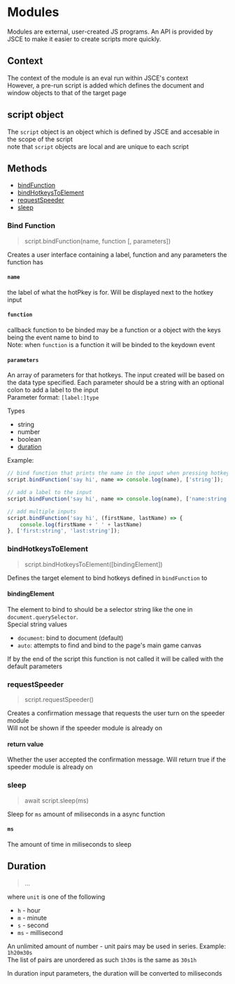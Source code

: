 # Modules 

Modules are external, user-created JS programs. An API is provided by JSCE to make it easier to create scripts more quickly.

## Context 

The context of the module is an eval run within JSCE's context  
However, a pre-run script is added which defines the document and window objects to that of the target page

## script object

The `script` object is an object which is defined by JSCE and accesable in the scope of the script  
note that `script` objects are local and are unique to each script 

## Methods 

- [bindFunction](#bind-function)
- [bindHotkeysToElement](#bindhotkeystoelement)
- [requestSpeeder](#requestspeeder)
- [sleep](#sleep)

### Bind Function

> script.bindFunction(name, function [, parameters])

Creates a user interface containing a label, function and any parameters the function has

#### `name`

the label of what the hotPkey is for. Will be displayed next to the hotkey input

#### `function`

callback function to be binded may be a function or a object with the keys being the event name to bind to  
Note: when `function` is a function it will be binded to the keydown event 

#### `parameters`
An array of parameters for that hotkeys. The input created will be based on the data type specified. Each parameter should be a string with an optional colon to add a label to the input  
Parameter format: `[label:]type`

Types 

- string
- number
- boolean
- [duration](#duration)

Example:  
```js
// bind function that prints the name in the input when pressing hotkey 
script.bindFunction('say hi', name => console.log(name), ['string']);

// add a label to the input
script.bindFunction('say hi', name => console.log(name), ['name:string']);

// add multiple inputs
script.bindFunction('say hi', (firstName, lastName) => {
    console.log(firstName + ' ' + lastName)
}, ['first:string', 'last:string']);
```
  

### bindHotkeysToElement

> script.bindHotkeysToElement([bindingElement])

Defines the target element to bind hotkeys defined in `bindFunction` to 

#### bindingElement 
The element to bind to should be a selector string like the one in `document.querySelector`.  
Special string values

- `document`: bind to document (default)
- `auto`: attempts to find and bind to the page's main game canvas

If by the end of the script this function is not called it will be called with the default parameters

### requestSpeeder

> script.requestSpeeder()

Creates a confirmation message that requests the user turn on the speeder module  
Will not be shown if the speeder module is already on

#### return value 
Whether the user accepted the confirmation message. Will return true if the speeder module is already on
  

### sleep 

> await script.sleep(ms)

Sleep for `ms` amount of miliseconds in a async function 

#### `ms` 

The amount of time in miliseconds to sleep

## Duration

> <number><unit>...

where `unit` is one of the following

- `h` - hour
- `m` - minute
- `s` - second
- `ms` - millisecond

An unlimited amount of number - unit pairs may be used in series. Example: `1h20m30s`  
The list of pairs are unordered as such `1h30s` is the same as `30s1h`

In duration input parameters, the duration will be converted to miliseconds
